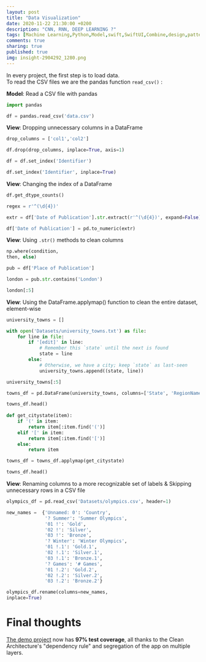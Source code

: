 ```yaml
---
layout: post
title: "Data Visualization"
date: 2020-11-22 21:30:00 +0200
description: "CNN, RNN, DEEP LEARNING ?"
tags: [Machine Learning,Python,Model,swift,SwiftUI,Combine,design,pattern,redux,unidirectional,data,flow,model,state,management]
comments: true
sharing: true
published: true
img: insight-2904292_1280.png
---
```

 In every project, the first step is to load data.  
To read the CSV files we are the pandas function `read_csv()` :


**Model**: Read a CSV file with pandas

```python
import pandas

df = pandas.read_csv('data.csv') 
```

**View**: Dropping unnecessary columns in a DataFrame

```python
drop_columns = ['col1','col2']

df.drop(drop_columns, inplace=True, axis=1)

df = df.set_index('Identifier')

df.set_index('Identifier', inplace=True)
```

**View**: Changing the index of a DataFrame

```python
df.get_dtype_counts()

regex = r'^(\d{4})'

extr = df['Date of Publication'].str.extract(r'^(\d{4})', expand=False)

df['Date of Publication'] = pd.to_numeric(extr)
```

**View**: Using `.str()` methods to clean columns

```python
np.where(condition,
then, else)

pub = df['Place of Publication']

london = pub.str.contains('London')

london[:5]
```

**View**: Using the DataFrame.applymap() function to clean the entire dataset, element-wise

```python
university_towns = []

with open('Datasets/university_towns.txt') as file:
    for line in file:
        if '[edit]' in line:
            # Remember this `state` until the next is found
            state = line
        else:
            # Otherwise, we have a city; keep `state` as last-seen
            university_towns.append((state, line))

university_towns[:5]

towns_df = pd.DataFrame(university_towns, columns=['State', 'RegionName'])

towns_df.head()
 
def get_citystate(item):
    if '(' in item:
        return item[:item.find('(')]
    elif '[' in item:
        return item[:item.find('[')]
    else:
        return item

towns_df = towns_df.applymap(get_citystate)

towns_df.head()
```

**View**: Renaming columns to a more recognizable set of labels & Skipping unnecessary rows in a CSV file

```python
olympics_df = pd.read_csv('Datasets/olympics.csv', header=1)

new_names =  {'Unnamed: 0': 'Country',
              '? Summer': 'Summer Olympics',
              '01 !': 'Gold',
              '02 !': 'Silver',
              '03 !': 'Bronze',
              '? Winter': 'Winter Olympics',
              '01 !.1': 'Gold.1',
              '02 !.1': 'Silver.1',
              '03 !.1': 'Bronze.1',
              '? Games': '# Games',
              '01 !.2': 'Gold.2',
              '02 !.2': 'Silver.2',
              '03 !.2': 'Bronze.2'}

olympics_df.rename(columns=new_names,
inplace=True)
```

# Final thoughts

[The demo project](https://github.com/nalexn/clean-architecture-swiftui) now has **97% test coverage**, all thanks to the Clean Architecture's "dependency rule" and segregation of the app on multiple layers.